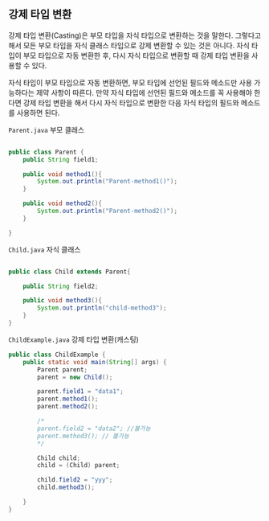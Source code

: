 ## 강제 타입 변환

강제 타입 변환(Casting)은 부모 타입을 자식 타입으로 변환하는 것을 말한다.
그렇다고 해서 모든 부모 타입을 자식 클래스 타입으로 강제 변환할 수 있는 것은
아니다. 자식 타입이 부모 타입으로 자동 변환한 후, 다시 자식 타입으로 
변환할 때 강제 타입 변환을 사용할 수 있다.


자식 타입이 부모 타입으로 자동 변환하면, 부모 타입에 선언된 필드와 메소드만
사용 가능하다는 제약 사항이 따른다. 만약 자식 타입에 선언된 필드와 메소드를
꼭 사용해야 한다면 강제 타입 변환을 해서 다시 자식 타입으로 변환한 다음
자식 타입의 필드와 메소드를 사용하면 된다.

`Parent.java` 부모 클래스
```java

public class Parent {
    public String field1;

    public void method1(){
        System.out.println("Parent-method1()");
    }

    public void method2(){
        System.out.println("Parent-method2()");
    }

}

```

`Child.java` 자식 클래스
```java

public class Child extends Parent{

    public String field2;

    public void method3(){
        System.out.println("child-method3");
    }
}

```

`ChildExample.java` 강제 타입 변환(캐스팅)

```java
public class ChildExample {
    public static void main(String[] args) {
        Parent parent;
        parent = new Child();

        parent.field1 = "data1";
        parent.method1();
        parent.method2();

        /*
        parent.field2 = "data2"; //불가능
        parent.method3(); // 불가능
        */

        Child child;
        child = (Child) parent;

        child.field2 = "yyy";
        child.method3();

    }
}
```
